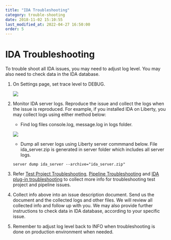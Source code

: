 ```yaml
---
title: "IDA Troubleshooting"
category: trouble-shooting
date: 2018-11-02 15:10:55
last_modified_at: 2022-04-27 16:50:00
order: 5
---
```


# IDA Troubleshooting
To trouble shoot all IDA issues, you may need to adjust log level. You may also need to check data in the IDA database.

1. On Settings page, set trace level to DEBUG.

   ![][set_log_level]

2. Monitor IDA server logs. Reproduce the issue and collect the logs when the issue is reproduced. For example, if you installed IDA on Liberty, you may collect logs using either method below:
   - Find log files console.log, message.log in logs folder.

   ![][get_logs]

   - Dump all server logs using Liberty server commmand below. File ida_server.zip is generated in server folder which includes all server logs.
   ```
   server dump ida_server --archive="ida_server.zip"
   ```

3. Refer [Test Project Troubleshooting](https://sdc-china.github.io/IDA-doc/trouble-shooting/trouble-shooting-ida-test-project.html), [Pipeline Troubleshooting](https://sdc-china.github.io/IDA-doc/trouble-shooting/trouble-shooting-ida-pipeline.html) and [IDA plug-in troubleshooting](https://sdc-china.github.io/IDA-doc/trouble-shooting/trouble-shooting-ida-plugin.html) to collect more info for troubleshooting test project and pipeline issues.

4. Collect info above into an issue description document. Send us the document and the collected logs and other files. We will review all collected info and follow up with you. We may also provide further instructions to check data in IDA database, according to your specific issue.

5. Remember to adjust log level back to INFO when troubleshooting is done on production environment when needed.


[set_log_level]: ../images/troubleshooting/set_log_level.png
[get_logs]: ../images/troubleshooting/get_logs.png